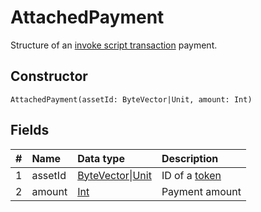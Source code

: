 # AttachedPayment

Structure of an [invoke script transaction](/en/blockchain/transaction-type/invoke-script-transaction.md) payment.

## Constructor

``` ride
AttachedPayment(assetId: ByteVector|Unit, amount: Int)
```

## Fields

|   #   | Name | Data type | Description |
| :--- | :--- | :--- | :--- |
| 1 | assetId | [ByteVector](/en/ride/data-types/byte-vector.md)&#124;[Unit](/en/ride/data-types/unit.md) | ID of a [token](/en/blockchain/token.md) |
| 2 | amount | [Int](/en/ride/data-types/int.md) | Payment amount |
